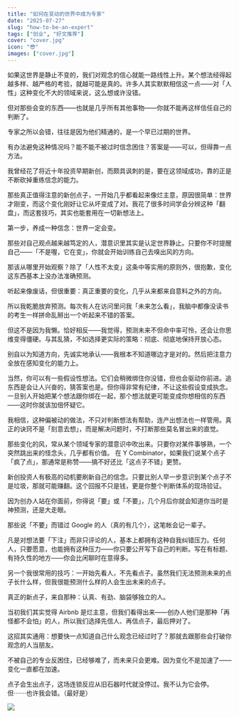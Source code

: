 ```yaml
---
title: "如何在变动的世界中成为专家"
date: "2025-07-27"
slug: "how-to-be-an-expert"
tags: ["创业", "好文推荐"]
cover: "cover.jpg"
icon: "😎"
images: ["cover.jpg"]
---
```

如果这世界是静止不变的，我们对观念的信心就能一路线性上升。某个想法经得起越多样、越严格的考验，就越可能是真的。许多人其实默默相信这一点——对「人性」这种变化不大的领域来说，这么想或许没错。



但对那些会变的东西——也就是几乎所有其他事物——你就不能再这样信任自己的判断了。



专家之所以会错，往往是因为他们精通的，是一个早已过期的世界。



有办法避免这种情况吗？能不能不被过时信念困住？答案是——可以，但得靠一点方法。



我曾经花了将近十年投资早期新创，而颇具讽刺的是，要在这领域成功，靠的正是不断砍掉重练信念的能力。



那些真正值得注意的新创点子，一开始几乎都看起来像烂主意，原因很简单：世界才刚变，而这个变化刚好让它从坏变成了对。我花了很多时间学会分辨这种「翻盘」，而这套技巧，其实也能套用在一切新想法上。



第一步，养成一种信念：世界一定会变。



那些对自己观点越来越笃定的人，潜意识里其实是认定世界静止。只要你不时提醒自己——「不是喔，它在变」，你就会开始训练自己去嗅出风的方向。



那该从哪里开始观察？除了「人性不太变」这条中等实用的原则外，很抱歉，变化这东西基本上没办法准确预测。



听起来像废话，但很重要：真正重要的变化，几乎从来都来自意料之外的方向。



所以我乾脆放弃预测。每次有人在访问里问我「未来怎么看」，我脑中都像没读书的考生一样拼命乱掰出一个听起来不错的答案。



但这不是因为我懒。恰好相反——我觉得，预测未来不但命中率可怜，还会让你思维变得僵硬。与其乱猜，不如选择更实际的策略：彻底、彻底地保持开放心态。



别自以为知道方向，先诚实地承认——我根本不知道哪边才是对的。然后把注意力全放在感知变化的能力上。



当然，你可以有一些假设性想法。它们会稍微绑住你没错，但也会驱动你前进。追东西是会让人兴奋的，猜答案也是。但你得非常有纪律，不让这些假设变成执念。
一旦别人开始把某个想法跟你绑在一起，那个想法就更可能变成你想相信的东西——这时你就该加倍怀疑它。



我相信，这种偏被动的做法，不只对判断想法有帮助，连产出想法也一样管用。真正的诀窍不是「刻意去想」，而是解决问题时，不打断那些莫名冒出来的直觉。



那些变化的风，常从某个领域专家的潜意识中吹出来。只要你对某件事够熟，一个突然跳出来的怪念头，几乎都有价值。
在 Y Combinator，如果我们说某个点子「疯了点」，那通常是称赞——搞不好还比「这点子不错」更赞。



新创投资人有极高的动机要刷新自己的信念。只要比别人早一步意识到某个点子不是垃圾，那就可能赚翻。这个回报不只是钱，更是你整个判断体系的现场验证。



因为创办人站在你面前，你得说「要」或「不要」，几个月后你就会知道你当时是神预测，还是大走眼。



那些说「不要」而错过 Google 的人（真的有几个），这笔帐会记一辈子。



凡是对想法要「下注」而非只评论的人，基本上都拥有这种自我纠错压力。任何人，只要愿意，也能拥有这种压力——你只要公开写下自己的判断。写在有标题、有持久性的地方——你会比闲聊时在意得多。



另一个我很常用的技巧：一开始先看人，不先看点子。虽然我们无法预测未来的点子长什么样，但我很能预测什么样的人会生出未来的点子。



真正的新点子，来自那种：认真、有劲、脑袋够独立的人。



当初我们其实觉得 Airbnb 是烂主意，但我们看得出来——创办人他们是那种「再怪都不会怕」的人，所以我们选择先信人、再信点子，最后押对了。



这招其实通用：想要快一点知道自己什么观念已经过时了？那就去跟那些会打破你观念的人当朋友。



不被自己的专业反困住，已经够难了，而未来只会更难。因为变化不是加速了——变化一直都在加速。



点子会生出点子，这场连锁反应从旧石器时代就没停过。我不认为它会停。
但⋯⋯也许我会错。（最好是）




![](https://prod-files-secure.s3.us-west-2.amazonaws.com/112d0858-5090-4d34-a606-b75eb8d65fd2/46476355-9cf3-4e99-9b7a-3531bc426380/1000202064.png?X-Amz-Algorithm=AWS4-HMAC-SHA256&X-Amz-Content-Sha256=UNSIGNED-PAYLOAD&X-Amz-Credential=ASIAZI2LB466WH2WAOUC%2F20251022%2Fus-west-2%2Fs3%2Faws4_request&X-Amz-Date=20251022T112954Z&X-Amz-Expires=3600&X-Amz-Security-Token=IQoJb3JpZ2luX2VjEHQaCXVzLXdlc3QtMiJHMEUCIQC16RqfAtgssgpyu6sMcB%2Fhqo7y4DptYmoq2oTbp9gaeAIgaHLFB3uUfWcIsn8PHikmJPC0%2FI9AB8%2BtcDgNmguTP2Yq%2FwMILBAAGgw2Mzc0MjMxODM4MDUiDNMIXvNcoYoMSD5YwCrcAz0UwicjBf7UKNC%2B3Z7fvI%2BZaxWXBAnECVrQewCqU0PCZnSoggT%2BECnO20Kt6Ad1%2FUWOVxF7AV8%2BLXwTHp6UV7X33475JsHhe4F4%2B78ZvBXbBRTJeUOxoyQ6m5HEcSI2Kmhzz%2B6j35E0GX%2BJJ4VowlI8k8LshyRzRish%2BsOdVus8y%2FjJW9baGcunXL4hyyNAyTidi%2FRa6XykQyUYHuKn4iJGNdVFPZx7BWRW%2BzBVWKC6iXkoM0nS2Z%2BAbfFSk4QEiVUz0Qs5JqsibmBjQl5BNWd5a%2BVT9LIT5c0OCtXbyTuIFgsEWTMa1JOpPW%2BocOtsOdqcu%2F%2B2jZbpE8OUiNBMGskGq4Jqhvu4uqBJuiFLa%2Buu0qRiCQJ2GXqI561XpAqRDunpwOKMyVPsbxCZ4q3av%2F4m7FYfW9VvvUtitb197br%2FU7tOwW69u3SmTELtQDWI7zZx2qmZbmHsy4oDilS%2FFbm%2FLgvhd8wKaOdrqxlyzUCX%2Bludh7dcPVpGsR5xZtnDduaFvOG8I6ZvW%2BBxkYu33jjxLa%2BmLduCJJamU95J5zWNaprQ50k6SdL7rB8uDAnXPtVwYkcd%2FsgQswce87ME%2BbwXpV91tv6%2B0nJE15Bk6JRWxnCHH%2B8dyb9KVxQIMMb84scGOqUBENcoUQXLCoPFaVndHtVjz2E9Ruw90i2wIF1kWJ98BnwuUV7r0A0PMGw5tJm3sxReo5v%2BOAIOuEAyYvnxH3I74JVXOyGI0Fh6VGtzWn7uOCYszRQnrJroikogPTfASZfiH0MZbnoYhueaziKap0eDbw%2FbveDOojrmGMMLrQ6zoheeOzTXJoiLWYxN7onesls8Hp6hLC1JwmK%2F8bVOZNoo%2FzqTne6i&X-Amz-Signature=f77cc0c9d8ecbaed0d97d088140e69eaf66a4d7672ea697f177cf2f57ee1034f&X-Amz-SignedHeaders=host&x-amz-checksum-mode=ENABLED&x-id=GetObject)

